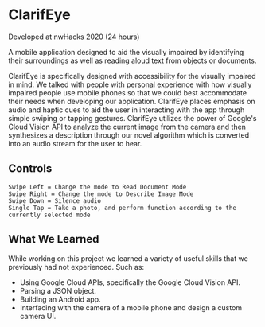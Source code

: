# ClarifEye
Developed at nwHacks 2020 (24 hours)

A mobile application designed to aid the visually impaired by identifying their surroundings as well as reading aloud text from objects or documents.

ClarifEye is specifically designed with accessibility for the visually impaired in mind. We talked with people with personal experience with how visually impaired people use mobile phones so that we could best accommodate their needs when developing our application. ClarifEye places emphasis on audio and haptic cues to aid the user in interacting with the app through simple swiping or tapping gestures. ClarifEye utilizes the power of Google's Cloud Vision API to analyze the current image from the camera and then synthesizes a description through our novel algorithm which is converted into an audio stream for the user to hear.

## Controls

<pre><code>Swipe Left = Change the mode to Read Document Mode
Swipe Right = Change the mode to Describe Image Mode
Swipe Down = Silence audio
Single Tap = Take a photo, and perform function according to the currently selected mode</code></pre>

## What We Learned

While working on this project we learned a variety of useful skills that we previously had not experienced. Such as:

<ul>
<li>Using Google Cloud APIs, specifically the Google Cloud Vision API.</li>
<li>Parsing a JSON object.</li>
<li>Building an Android app.</li>
<li>Interfacing with the camera of a mobile phone and design a custom camera UI.</li>
</ul>
